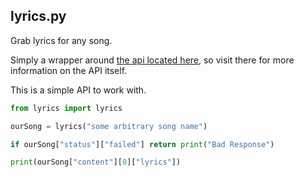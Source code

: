 ## lyrics.py
Grab lyrics for any song.

Simply a wrapper around [the api located here](http://api.canarado.xyz), so visit there for more information on the API itself.

This is a simple API to work with.
```py
from lyrics import lyrics

ourSong = lyrics("some arbitrary song name")

if ourSong["status"]["failed"] return print("Bad Response")

print(ourSong["content"][0]["lyrics"])
```